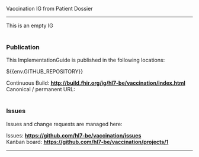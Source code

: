 Vaccination IG from Patient Dossier



---
This is an empty IG
<br> </br>
###
### Publication
This ImplementationGuide is published in the following locations:

${{env.GITHUB_REPOSITORY}}

Continuous Build: __http://build.fhir.org/ig/hl7-be/vaccination/index.html__  
Canonical / permanent URL: 
<br> </br>

### Issues
Issues and change requests are managed here:  

Issues:  __https://github.com/hl7-be/vaccination/issues__  
Kanban board:  __https://github.com/hl7-be/vaccination/projects/1__  

---
 
